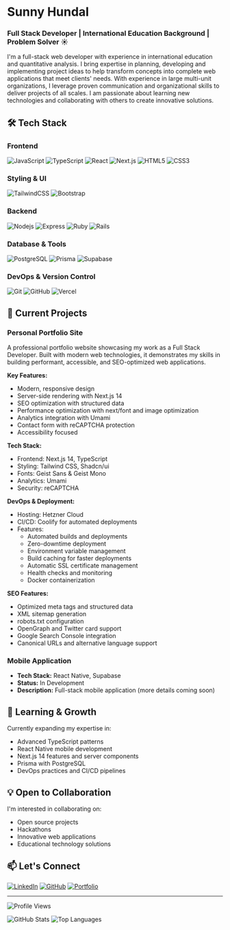 # Sunny Hundal
### Full Stack Developer | International Education Background | Problem Solver ☀️

I'm a full-stack web developer with experience in international education and quantitative analysis. I bring expertise in planning, developing and implementing project ideas to help transform concepts into complete web applications that meet clients' needs. With experience in large multi-unit organizations, I leverage proven communication and organizational skills to deliver projects of all scales. I am passionate about learning new technologies and collaborating with others to create innovative solutions.

## 🛠️ Tech Stack

### Frontend
![JavaScript](https://img.shields.io/badge/-JavaScript-black?style=plastic&logo=javascript)
![TypeScript](https://img.shields.io/badge/-TypeScript-black?style=plastic&logo=typescript)
![React](https://img.shields.io/badge/-React-black?style=plastic&logo=react)
![Next.js](https://img.shields.io/badge/-Next.js-black?style=plastic&logo=next.js)
![HTML5](https://img.shields.io/badge/-HTML5-black?style=plastic&logo=html5&logoColor=E34F26)
![CSS3](https://img.shields.io/badge/-CSS3-black?style=plastic&logo=css3&logoColor=1572B6)

### Styling & UI
![TailwindCSS](https://img.shields.io/badge/-TailwindCSS-black?style=plastic&logo=tailwindcss)
![Bootstrap](https://img.shields.io/badge/-Bootstrap-black?style=plastic&logo=bootstrap)

### Backend
![Nodejs](https://img.shields.io/badge/-Nodejs-black?style=plastic&logo=Node.js)
![Express](https://img.shields.io/badge/express-black.svg?logo=express&style=plastic)
![Ruby](https://img.shields.io/badge/-Ruby-black?style=plastic&logo=ruby&logoColor=CC342D)
![Rails](https://img.shields.io/badge/-Rails-black?style=plastic&logo=rubyonrails&logoColor=D30001)

### Database & Tools
![PostgreSQL](https://img.shields.io/badge/-PostgreSQL-black?style=plastic&logo=postgresql)
![Prisma](https://img.shields.io/badge/-Prisma-black?style=plastic&logo=prisma)
![Supabase](https://shields.io/badge/supabase-black?logo=supabase&style=plastic)

### DevOps & Version Control
![Git](https://img.shields.io/badge/-Git-black?style=plastic&logo=git)
![GitHub](https://img.shields.io/badge/-GitHub-black?style=plastic&logo=github)
![Vercel](https://img.shields.io/badge/-Vercel-black?style=plastic&logo=vercel)

## 🚀 Current Projects

### Personal Portfolio Site
A professional portfolio website showcasing my work as a Full Stack Developer. Built with modern web technologies, it demonstrates my skills in building performant, accessible, and SEO-optimized web applications.

**Key Features:**
- Modern, responsive design
- Server-side rendering with Next.js 14
- SEO optimization with structured data
- Performance optimization with next/font and image optimization
- Analytics integration with Umami
- Contact form with reCAPTCHA protection
- Accessibility focused

**Tech Stack:**
- Frontend: Next.js 14, TypeScript
- Styling: Tailwind CSS, Shadcn/ui
- Fonts: Geist Sans & Geist Mono
- Analytics: Umami
- Security: reCAPTCHA

**DevOps & Deployment:**
- Hosting: Hetzner Cloud
- CI/CD: Coolify for automated deployments
- Features:
  - Automated builds and deployments
  - Zero-downtime deployment
  - Environment variable management
  - Build caching for faster deployments
  - Automatic SSL certificate management
  - Health checks and monitoring
  - Docker containerization

**SEO Features:**
- Optimized meta tags and structured data
- XML sitemap generation
- robots.txt configuration
- OpenGraph and Twitter card support
- Google Search Console integration
- Canonical URLs and alternative language support

### Mobile Application
- **Tech Stack:** React Native, Supabase
- **Status:** In Development
- **Description:** Full-stack mobile application (more details coming soon)

## 🌱 Learning & Growth
Currently expanding my expertise in:
- Advanced TypeScript patterns
- React Native mobile development
- Next.js 14 features and server components
- Prisma with PostgreSQL
- DevOps practices and CI/CD pipelines

## 💡 Open to Collaboration
I'm interested in collaborating on:
- Open source projects
- Hackathons
- Innovative web applications
- Educational technology solutions

## 📫 Let's Connect
[![LinkedIn](https://img.shields.io/badge/-LinkedIn-black?style=plastic&logo=linkedin)](https://www.linkedin.com/in/amandiph/)
[![GitHub](https://img.shields.io/badge/-GitHub-black?style=plastic&logo=github)](https://github.com/Sunnyhundal)
[![Portfolio](https://img.shields.io/badge/-Portfolio-black?style=plastic&logo=googlechrome)](https://sunnyhundal.ca)

---
![Profile Views](https://komarev.com/ghpvc/?username=Sunnyhundal&color=brightgreen)

![GitHub Stats](https://github-readme-stats.vercel.app/api?username=Sunnyhundal&show_icons=true&theme=radical)
![Top Languages](https://github-readme-stats.vercel.app/api/top-langs/?username=Sunnyhundal&layout=compact&theme=radical)
